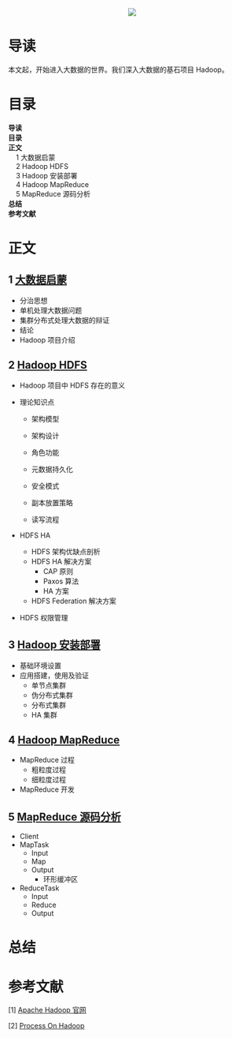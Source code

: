 <div align="center"><img src="https://gitee.com/struggle3014/picBed/raw/master/name_code.png"></div>

# 导读

本文起，开始进入大数据的世界。我们深入大数据的基石项目 Hadoop。



# 目录

<nav>
<a href='#导读' style='text-decoration:none;font-weight:bolder'>导读</a><br/>
<a href='#目录' style='text-decoration:none;font-weight:bolder'>目录</a><br/>
<a href='#正文' style='text-decoration:none;font-weight:bolder'>正文</a><br/>
&nbsp;&nbsp;&nbsp;&nbsp;<a href='#1 大数据启蒙' style='text-decoration:none;${border-style}'>1 大数据启蒙</a><br/>
&nbsp;&nbsp;&nbsp;&nbsp;<a href='#2 Hadoop HDFS' style='text-decoration:none;${border-style}'>2 Hadoop HDFS</a><br/>
&nbsp;&nbsp;&nbsp;&nbsp;<a href='#3 Hadoop 安装部署' style='text-decoration:none;${border-style}'>3 Hadoop 安装部署</a><br/>
&nbsp;&nbsp;&nbsp;&nbsp;<a href='#4 Hadoop MapReduce' style='text-decoration:none;${border-style}'>4 Hadoop MapReduce</a><br/>
&nbsp;&nbsp;&nbsp;&nbsp;<a href='#5 MapReduce 源码分析' style='text-decoration:none;${border-style}'>5 MapReduce 源码分析</a><br/>
<a href='#总结' style='text-decoration:none;font-weight:bolder'>总结</a><br/>
<a href='#参考文献' style='text-decoration:none;font-weight:bolder'>参考文献</a><br/>
</nav>

# 正文

## 1 [大数据启蒙](./01_大数据启蒙.md)

* 分治思想
* 单机处理大数据问题
* 集群分布式处理大数据的辩证
* 结论
* Hadoop 项目介绍

## 2 [Hadoop HDFS](./02_Hadoop-HDFS.md)

* Hadoop 项目中 HDFS 存在的意义

* 理论知识点

  * 架构模型

  * 架构设计

  * 角色功能

  * 元数据持久化

  * 安全模式

  * 副本放置策略

  * 读写流程

* HDFS HA
  * HDFS 架构优缺点剖析
  * HDFS HA 解决方案
    * CAP 原则
    * Paxos 算法
    * HA 方案
  * HDFS Federation 解决方案
* HDFS 权限管理

## 3 [Hadoop 安装部署](./03_Hadoop安装部署.md)

* 基础环境设置
* 应用搭建，使用及验证
  * 单节点集群
  * 伪分布式集群
  * 分布式集群
  * HA 集群

## 4 [Hadoop MapReduce](./04_Hadoop-MapReduce.md)

* MapReduce 过程
  * 粗粒度过程
  * 细粒度过程
* MapReduce 开发

## 5 [MapReduce 源码分析](./05_MapReduce源码分析.md)

* Client
* MapTask
  * Input
  * Map
  * Output
    * 环形缓冲区
* ReduceTask
  * Input
  * Reduce
  * Output



# 总结



# 参考文献

[1] [Apache Hadoop 官网](http://hadoop.apache.org/)

[2] [Process On Hadoop ](https://www.processon.com/view/link/5f27b76ae401fd181aeb1496)